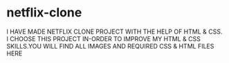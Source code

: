 # netflix-clone

I HAVE MADE NETFLIX CLONE PROJECT WITH THE HELP OF HTML & CSS.
I CHOOSE THIS PROJECT IN-ORDER TO IMPROVE MY HTML & CSS SKILLS.YOU WILL FIND ALL IMAGES AND REQUIRED CSS & HTML FILES HERE
